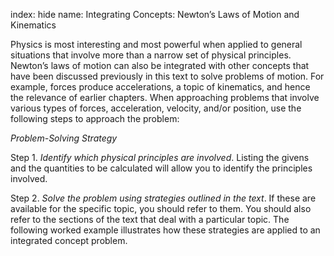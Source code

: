 index: hide
name: Integrating Concepts: Newton’s Laws of Motion and Kinematics 

Physics is most interesting and most powerful when applied to general situations that involve more than a narrow set of physical principles. Newton’s laws of motion can also be integrated with other concepts that have been discussed previously in this text to solve problems of motion. For example, forces produce accelerations, a topic of kinematics, and hence the relevance of earlier chapters. When approaching problems that involve various types of forces, acceleration, velocity, and/or position, use the following steps to approach the problem:

 *Problem-Solving Strategy*

Step 1.  *Identify which physical principles are involved*. Listing the givens and the quantities to be calculated will allow you to identify the principles involved.


Step 2.  *Solve the problem using strategies outlined in the text*. If these are available for the specific topic, you should refer to them. You should also refer to the sections of the text that deal with a particular topic. The following worked example illustrates how these strategies are applied to an integrated concept problem.
